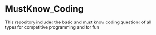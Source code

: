 # MustKnow_Coding
This repository includes the basic and must know coding questions of all types for competitive programming and for fun
